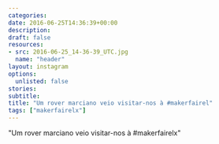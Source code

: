 ```yaml
---
categories:
date: 2016-06-25T14:36:39+00:00
description:
draft: false
resources:
- src: 2016-06-25_14-36-39_UTC.jpg
  name: "header"
layout: instagram
options:
  unlisted: false
stories:
subtitle:
title: "Um rover marciano veio visitar-nos à #makerfairel"
tags: ["makerfairelx"]
---
```


"Um rover marciano veio visitar-nos à #makerfairelx"
